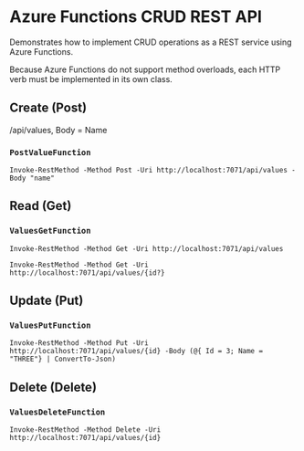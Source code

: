 # Azure Functions CRUD REST API
Demonstrates how to implement CRUD operations as a REST service using
Azure Functions.

Because Azure Functions do not support method overloads, each HTTP verb
must be implemented in its own class.

## Create (Post)
/api/values, Body = Name

### `PostValueFunction`
`Invoke-RestMethod -Method Post -Uri http://localhost:7071/api/values -Body "name"`

## Read (Get)

### `ValuesGetFunction`
`Invoke-RestMethod -Method Get -Uri http://localhost:7071/api/values`

`Invoke-RestMethod -Method Get -Uri http://localhost:7071/api/values/{id?}`

## Update (Put)
### `ValuesPutFunction`
`Invoke-RestMethod -Method Put -Uri http://localhost:7071/api/values/{id} -Body (@{ Id = 3; Name = "THREE"} | ConvertTo-Json)`

## Delete (Delete)
### `ValuesDeleteFunction`
`Invoke-RestMethod -Method Delete -Uri http://localhost:7071/api/values/{id}`
